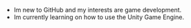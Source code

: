 - Im new to GitHub and my interests are game development.
- Im currently learning on how to use the Unity Game Engine.


<!---
CoderOfNorth/CoderOfNorth is a ✨ special ✨ repository because its `README.md` (this file) appears on your GitHub profile.
You can click the Preview link to take a look at your changes.
--->
